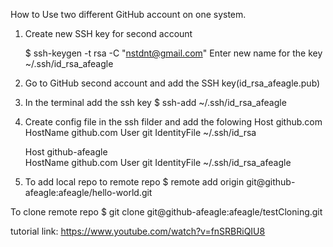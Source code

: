 How to Use two different GitHub account on one system.

1. Create new SSH key for second account
    
	$ ssh-keygen -t rsa -C "nstdnt@gmail.com"
	Enter new name for the key
	~/.ssh/id_rsa_afeagle
    
	
2. Go to GitHub second account and add the SSH key(id_rsa_afeagle.pub)

3. In the terminal add the ssh key
	$ ssh-add ~/.ssh/id_rsa_afeagle
	
4. Create config file in the ssh filder and add the folowing
	Host github.com
   		HostName github.com
   		User git
   		IdentityFile ~/.ssh/id_rsa
   
	Host github-afeagle    
   		HostName github.com
   		User git
   		IdentityFile ~/.ssh/id_rsa_afeagle
   		
5. To add local repo to remote repo
	$ remote add origin git@github-afeagle:afeagle/hello-world.git
	
To clone remote repo
	$ git clone git@github-afeagle:afeagle/testCloning.git
	
	
tutorial link:
https://www.youtube.com/watch?v=fnSRBRiQIU8
